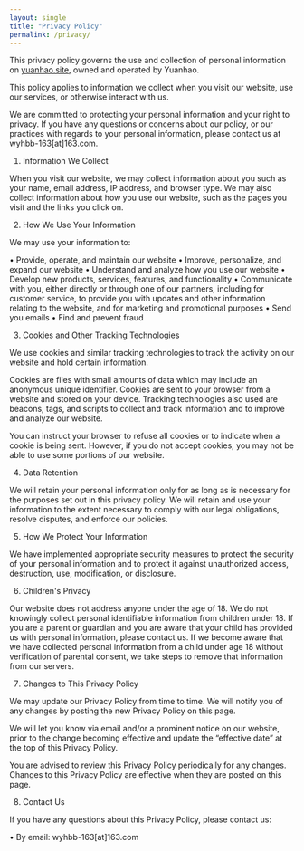 ```yaml
---
layout: single
title: "Privacy Policy"
permalink: /privacy/
---
```


This privacy policy governs the use and collection of personal information on [yuanhao.site](yuanhao.site), owned and operated by Yuanhao.

This policy applies to information we collect when you visit our website, use our services, or otherwise interact with us.

We are committed to protecting your personal information and your right to privacy. If you have any questions or concerns about our policy, or our practices with regards to your personal information, please contact us at wyhbb-163[at]163.com.

1. Information We Collect

When you visit our website, we may collect information about you such as your name, email address, IP address, and browser type. We may also collect information about how you use our website, such as the pages you visit and the links you click on.

2. How We Use Your Information

We may use your information to:

• Provide, operate, and maintain our website
• Improve, personalize, and expand our website
• Understand and analyze how you use our website
• Develop new products, services, features, and functionality
• Communicate with you, either directly or through one of our partners, including for customer service, to provide you with updates and other information relating to the website, and for marketing and promotional purposes
• Send you emails
• Find and prevent fraud

3. Cookies and Other Tracking Technologies

We use cookies and similar tracking technologies to track the activity on our website and hold certain information.

Cookies are files with small amounts of data which may include an anonymous unique identifier. Cookies are sent to your browser from a website and stored on your device. Tracking technologies also used are beacons, tags, and scripts to collect and track information and to improve and analyze our website.

You can instruct your browser to refuse all cookies or to indicate when a cookie is being sent. However, if you do not accept cookies, you may not be able to use some portions of our website.

4. Data Retention

We will retain your personal information only for as long as is necessary for the purposes set out in this privacy policy. We will retain and use your information to the extent necessary to comply with our legal obligations, resolve disputes, and enforce our policies.

5. How We Protect Your Information

We have implemented appropriate security measures to protect the security of your personal information and to protect it against unauthorized access, destruction, use, modification, or disclosure.

6. Children's Privacy

Our website does not address anyone under the age of 18. We do not knowingly collect personal identifiable information from children under 18. If you are a parent or guardian and you are aware that your child has provided us with personal information, please contact us. If we become aware that we have collected personal information from a child under age 18 without verification of parental consent, we take steps to remove that information from our servers.

7. Changes to This Privacy Policy

We may update our Privacy Policy from time to time. We will notify you of any changes by posting the new Privacy Policy on this page.

We will let you know via email and/or a prominent notice on our website, prior to the change becoming effective and update the “effective date” at the top of this Privacy Policy.

You are advised to review this Privacy Policy periodically for any changes. Changes to this Privacy Policy are effective when they are posted on this page.

8. Contact Us

If you have any questions about this Privacy Policy, please contact us:

• By email: wyhbb-163[at]163.com
